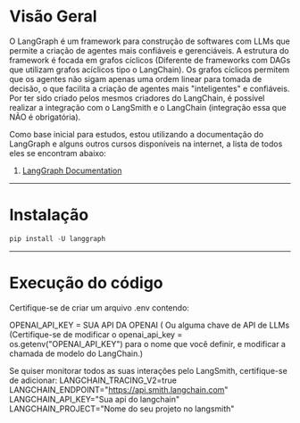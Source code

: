 # Visão Geral

O LangGraph é um framework para construção de softwares com LLMs que permite a criação de agentes mais confiáveis e gerenciáveis. A estrutura do framework é focada em grafos cíclicos (Diferente de frameworks com DAGs que utilizam grafos acíclicos tipo o LangChain). 
Os grafos cíclicos permitem que os agentes não sigam apenas uma ordem linear para tomada de decisão, o que facilita a criação de agentes mais "inteligentes" e confiáveis.
Por ter sido criado pelos mesmos criadores do LangChain, é possível realizar a integração com o LangSmith e o LangChain (integração essa que NÃO é obrigatória).

Como base inicial para estudos, estou utilizando a documentação do LangGraph e alguns outros cursos disponíveis na internet, a lista de todos eles se encontram abaixo: 

1. [LangGraph Documentation](https://langchain-ai.github.io/langgraph/tutorials/introduction/)

---
# Instalação

```Python
pip install -U langgraph
```

---

# Execução do código

Certifique-se de criar um arquivo .env contendo:

OPENAI_API_KEY = SUA API DA OPENAI ( Ou alguma chave de API de LLMs (Certifique-se de modificar o openai_api_key = os.getenv("OPENAI_API_KEY") para o nome que você definir, e modificar a chamada de modelo do LangChain.)

Se quiser monitorar todos as suas interações pelo LangSmith, certifique-se de adicionar:
LANGCHAIN_TRACING_V2=true
LANGCHAIN_ENDPOINT="https://api.smith.langchain.com"
LANGCHAIN_API_KEY="Sua api do langchain"
LANGCHAIN_PROJECT="Nome do seu projeto no langsmith"
